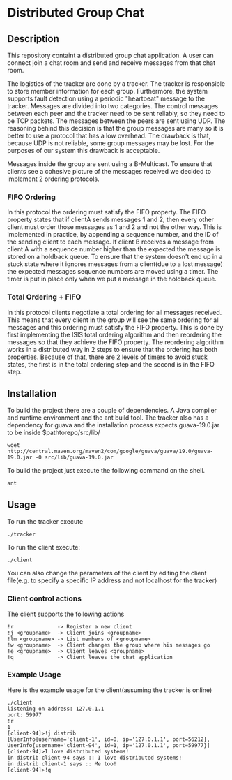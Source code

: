 # Distributed Group Chat

## Description
This repository containt a distributed group chat application. A user can connect join a chat room and send and receive messages from that chat room.

The logistics of the tracker are done by a tracker. The tracker is responsible to store member information for each group. Furthermore, the system supports fault detection using a periodic "heartbeat" message to the tracker. Messages are divided into two categories. The control messages between each peer and the tracker need to be sent reliably, so they need to be TCP packets. The messages between the peers are sent using UDP. The reasoning behind this decision is that the group messages are many so it is better to use a protocol that has a low overhead. The drawback is that, because UDP is not reliable, some group messages may be lost. For the purposes of our system this drawback is acceptable.

Messages inside the group are sent using a B-Multicast. To ensure that clients see a cohesive picture of the messages received we decided to implement 2 ordering protocols.

### FIFO Ordering

In this protocol the ordering must satisfy the FIFO property. The FIFO property states that if clientA sends messages 1 and 2, then every other client must order those messages as 1 and 2 and not the other way. This is implemented in practice, by appending a sequence number, and the ID of the sending client to each message. If client B receives a message from client A with a sequence number higher than the expected the message is stored on a holdback queue. To ensure that the system doesn't end up in a stuck state where it ignores messages from a client(due to a lost message) the expected messages sequence numbers are moved using a timer. The timer is put in place only when we put a message in the holdback queue.

### Total Ordering + FIFO

In this protocol clients negotiate a total ordering for all messages received. This means that every client in the group will see the same ordering for all messages and this ordering must satisfy the FIFO property. This is done by first implementing the ISIS total ordering algorithm and then reordering the messages so that they achieve the FIFO property. The reordering algorithm works in a distributed way in 2 steps to ensure that the ordering has both properties. Because of that, there are 2 levels of timers to avoid stuck states, the first is in the total ordering step and the second is in the FIFO step.


## Installation
To build the project there are a couple of dependencies. A Java compiler and runtime environment and the ant build tool.
The tracker also has a dependency for guava and the installation process expects guava-19.0.jar to be inside $pathtorepo/src/lib/

```shell
wget http://central.maven.org/maven2/com/google/guava/guava/19.0/guava-19.0.jar -O src/lib/guava-19.0.jar
```
To build the project just execute the following command on the shell.
```shell
ant
```

## Usage
To run the tracker execute
```shell
./tracker
```
To run the client execute:
```shell
./client
```
You can also change the parameters of the client by editing the client file(e.g. to specify a specific IP address and not localhost for the tracker)

### Client control actions
The client supports the following actions
```
!r              -> Register a new client
!j <groupname>  -> Client joins <groupname>
!lm <groupname> -> List members of <groupname>
!w <groupname>  -> Client changes the group where his messages go
!e <groupname>  -> Client leaves <groupname>
!q              -> Client leaves the chat application
```

### Example Usage
Here is the example usage for the client(assuming the tracker is online)
```
./client
listening on address: 127.0.1.1
port: 59977
!r
1
[client-94]>!j distrib
[UserInfo{username='client-1', id=0, ip='127.0.1.1', port=56212}, UserInfo{username='client-94', id=1, ip='127.0.1.1', port=59977}]
[client-94]>I love distributed systems!
in distrib client-94 says :: I love distributed systems!
in distrib client-1 says :: Me too!
[client-94]>!q

```
